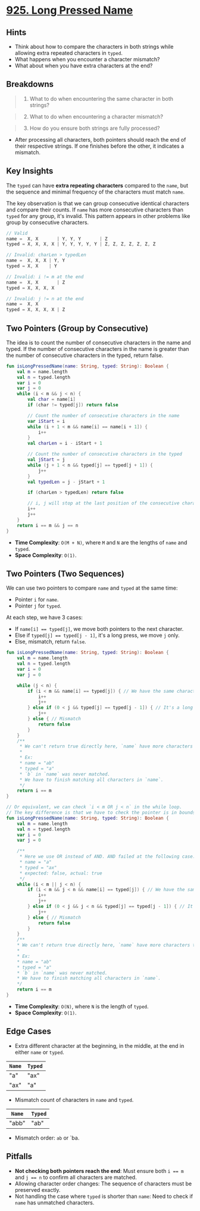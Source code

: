 # [925. Long Pressed Name](https://leetcode.com/problems/long-pressed-name/description/)

## Hints

- Think about how to compare the characters in both strings while allowing extra repeated characters in `typed`.
- What happens when you encounter a character mismatch?
- What about when you have extra characters at the end?

## Breakdowns

> 1. What to do when encountering the same character in both strings?

> 2. What to do when encountering a character mismatch?

> 3. How do you ensure both strings are fully processed?

- After processing all characters, both pointers should reach the end of their respective strings. If one finishes before the other, it indicates a mismatch.

## Key Insights

The `typed` can have **extra repeating characters** compared to the `name`, but the sequence and minimal frequency of the characters must match `name`.

The key observation is that we can group consecutive identical characters and compare their counts. If `name` has more consecutive characters than `typed` for any group, it's invalid. This pattern appears in other problems like group by consecutive characters.

```js
// Valid
name =  X, X       | Y, Y, Y       | Z
typed = X, X, X, X | Y, Y, Y, Y, Y | Z, Z, Z, Z, Z, Z, Z

// Invalid: charLen > typedLen
name =  X, X, X | Y, Y
typed = X, X    | Y

// Invalid: i != m at the end
name =  X, X       | Z
typed = X, X, X, X

// Invalid: j != n at the end
name =  X, X      
typed = X, X, X, X | Z
```

## Two Pointers (Group by Consecutive)
The idea is to count the number of consecutive characters in the name and typed. If the number of consecutive characters in the name is greater than the number of consecutive characters in the typed, return false.

```kotlin
fun isLongPressedName(name: String, typed: String): Boolean {
    val m = name.length
    val n = typed.length
    var i = 0
    var j = 0
    while (i < m && j < n) {
        val char = name[i]
        if (char != typed[j]) return false

        // Count the number of consecutive characters in the name
        var iStart = i
        while (i + 1 < m && name[i] == name[i + 1]) {
            i++
        }
        val charLen = i - iStart + 1

        // Count the number of consecutive characters in the typed
        val jStart = j
        while (j + 1 < n && typed[j] == typed[j + 1]) {
            j++
        }
        val typedLen = j - jStart + 1

        if (charLen > typedLen) return false

        // i, j will stop at the last position of the consecutive characters, so we need to move to the next character for the next iteration.
        i++
        j++
    }
    return i == m && j == n
}
```

- **Time Complexity**: `O(M + N)`, where `M` and `N` are the lengths of `name` and `typed`.
- **Space Complexity**: `O(1)`.

## Two Pointers (Two Sequences)

We can use two pointers to compare `name` and `typed` at the same time:

- Pointer `i` for `name`.
- Pointer `j` for `typed`.

At each step, we have 3 cases:

- If `name[i] == typed[j]`, we move both pointers to the next character.
- Else if `typed[j] == typed[j - 1]`, it's a long press, we move `j` only.
- Else, mismatch, return `false`.

```kotlin
fun isLongPressedName(name: String, typed: String): Boolean {
    val m = name.length
    val n = typed.length
    var i = 0
    var j = 0

    while (j < n) {
        if (i < m && name[i] == typed[j]) { // We have the same character at the two sequences
            i++
            j++
        } else if (0 < j && typed[j] == typed[j - 1]) { // It's a long press
            j++
        } else { // Mismatch
            return false
        }
    }
    /**
     * We can't return true directly here, `name` have more characters than `typed`.
     *
     * Ex:
     * name = "ab"
     * typed = "a"
     * `b` in `name` was never matched.
     * We have to finish matching all characters in `name`.
     */
    return i == m
}

// Or equivalent, we can check `i < m OR j < n` in the while loop.
// The key difference is that we have to check the pointer is in bounds before accessing the character.
fun isLongPressedName(name: String, typed: String): Boolean {
    val m = name.length
    val n = typed.length
    var i = 0
    var j = 0

    /**
     * Here we use OR instead of AND. AND failed at the following case:
     * name = "a"
     * typed = "ax"
     * expected: false, actual: true
     */
    while (i < m || j < n) {
        if (i < m && j < n && name[i] == typed[j]) { // We have the same character at the two sequences
            i++
            j++
        } else if (0 < j && j < n && typed[j] == typed[j - 1]) { // It's a long press
            j++
        } else { // Mismatch
            return false
        }
    }
    /**
    * We can't return true directly here, `name` have more characters than `typed`.
    *
    * Ex:
    * name = "ab"
    * typed = "a"
    * `b` in `name` was never matched.
    * We have to finish matching all characters in `name`.
    */
    return i == m
}
```

- **Time Complexity**: `O(N)`, where `N` is the length of `typed`.
- **Space Complexity**: `O(1)`.

## Edge Cases

- Extra different character at the beginning, in the middle, at the end in either `name` or `typed`.

| `Name` | `Typed` |
| ------ | ------- |
| "a"    | "ax"    |
| "ax"   | "a"     |

- Mismatch count of characters in `name` and `typed`.

| `Name` | `Typed` |
| ------ | ------- |
| "abb"  | "ab"    |

- Mismatch order: `ab` or `ba.

## Pitfalls

- **Not checking both pointers reach the end**: Must ensure both `i == m` and `j == n` to confirm all characters are matched.
- Allowing character order changes: The sequence of characters must be preserved exactly.
- Not handling the case where `typed` is shorter than `name`: Need to check if `name` has unmatched characters.
